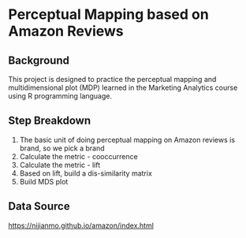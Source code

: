 # Perceptual Mapping based on Amazon Reviews

## Background
This project is designed to practice the perceptual mapping and multidimensional plot (MDP) learned in the Marketing Analytics course using R programming language.

## Step Breakdown
1. The basic unit of doing perceptual mapping on Amazon reviews is brand, so we pick a brand
2. Calculate the metric - cooccurrence
3. Calculate the metric - lift
4. Based on lift, build a dis-similarity matrix
5. Build MDS plot

## Data Source
https://nijianmo.github.io/amazon/index.html
